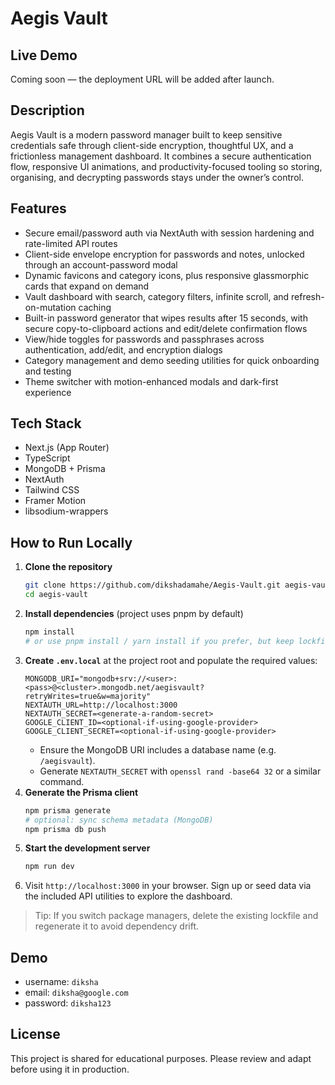 # Aegis Vault

## Live Demo

Coming soon — the deployment URL will be added after launch.

## Description

Aegis Vault is a modern password manager built to keep sensitive credentials safe through client-side encryption, thoughtful UX, and a frictionless management dashboard. It combines a secure authentication flow, responsive UI animations, and productivity-focused tooling so storing, organising, and decrypting passwords stays under the owner’s control.

## Features

- Secure email/password auth via NextAuth with session hardening and rate-limited API routes
- Client-side envelope encryption for passwords and notes, unlocked through an account-password modal
- Dynamic favicons and category icons, plus responsive glassmorphic cards that expand on demand
- Vault dashboard with search, category filters, infinite scroll, and refresh-on-mutation caching
- Built-in password generator that wipes results after 15 seconds, with secure copy-to-clipboard actions and edit/delete confirmation flows
- View/hide toggles for passwords and passphrases across authentication, add/edit, and encryption dialogs
- Category management and demo seeding utilities for quick onboarding and testing
- Theme switcher with motion-enhanced modals and dark-first experience

## Tech Stack

- Next.js (App Router)
- TypeScript
- MongoDB + Prisma
- NextAuth
- Tailwind CSS
- Framer Motion
- libsodium-wrappers

## How to Run Locally

1. **Clone the repository**
	```bash
	git clone https://github.com/dikshadamahe/Aegis-Vault.git aegis-vault
	cd aegis-vault
	```
2. **Install dependencies** (project uses pnpm by default)
	```bash
	npm install
	# or use pnpm install / yarn install if you prefer, but keep lockfiles consistent
	```
3. **Create `.env.local`** at the project root and populate the required values:
	```env
	MONGODB_URI="mongodb+srv://<user>:<pass>@<cluster>.mongodb.net/aegisvault?retryWrites=true&w=majority"
	NEXTAUTH_URL=http://localhost:3000
	NEXTAUTH_SECRET=<generate-a-random-secret>
	GOOGLE_CLIENT_ID=<optional-if-using-google-provider>
	GOOGLE_CLIENT_SECRET=<optional-if-using-google-provider>
	```
	- Ensure the MongoDB URI includes a database name (e.g. `/aegisvault`).
	- Generate `NEXTAUTH_SECRET` with `openssl rand -base64 32` or a similar command.
4. **Generate the Prisma client**
	```bash
	npm prisma generate
	# optional: sync schema metadata (MongoDB)
	npm prisma db push
	```
5. **Start the development server**
	```bash
	npm run dev
	```
6. Visit `http://localhost:3000` in your browser. Sign up or seed data via the included API utilities to explore the dashboard.

> Tip: If you switch package managers, delete the existing lockfile and regenerate it to avoid dependency drift.

## Demo

- username: `diksha`
- email: `diksha@google.com`
- password: `diksha123`

## License

This project is shared for educational purposes. Please review and adapt before using it in production.
